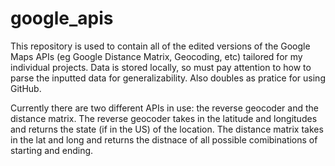 # google_apis
This repository is used to contain all of the edited versions of the Google Maps APIs (eg Google Distance Matrix, Geocoding, etc) tailored for my individual projects. Data is stored locally, so must pay attention to how to parse the inputted data for generalizability.
Also doubles as pratice for using GitHub.

Currently there are two different APIs in use: the reverse geocoder and the distance matrix. The reverse geocoder takes in the latitude 
and longitudes and returns the state (if in the US) of the location. The distance matrix takes in the lat and long and returns the 
distnace of all possible comibinations of starting and ending.


